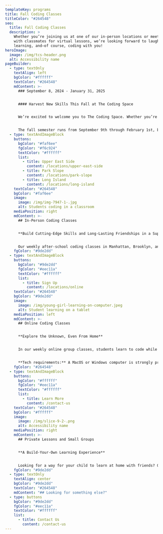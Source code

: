 ```yaml
---
templateKey: programs
title: Fall Coding Classes
titleColor: "#264548"
seo:
  title: Fall Coding Classes
  description: >
    Whether you’re joining us at one of our in-person locations or meeting up
    with classmates for virtual lessons, we’re looking forward to laughing,
    learning, and—of course, coding with you!
heroImage:
  image: /img/tcs-header.png
  alt: Accessibility name
pageBuilder:
  - type: textOnly
    textAlign: left
    bgColor: "#ffffff"
    textColor: "#264548"
    mdContent: >-
      ### September 8, 2024 - January 31, 2025


      #### Harvest New Skills This Fall at The Coding Space


      We’re excited to welcome you to The Coding Space. Whether you’re joining us at one of our in-person locations or meeting up with classmates for virtual lessons, we’re looking forward to laughing, learning, and—of course—coding with you!


      T﻿he fall semester runs from September 9th through February 1st, but students are welcome to join at any time. Learn more about what we're offering this fall below
  - type: textAndImageBlock
    buttons:
      bgColor: "#faf6ee"
      fgColor: "#f6c924"
      textColor: "#ffffff"
      list:
        - title: Upper East Side
          content: /locations/upper-east-side
        - title: Park Slope
          content: /locations/park-slope
        - title: Long Island
          content: /locations/long-island
    textColor: "#264548"
    bgColor: "#faf6ee"
    image:
      image: /img/img-7947-1-.jpg
      alt: Students coding in a classroom
    mediaPosition: right
    mdContent: >-
      ## In-Person Coding Classes


      **Build Cutting-Edge Skills and Long-Lasting Friendships in a Supportive & Challenging Learning Environment**


      Our weekly after-school coding classes in Manhattan, Brooklyn, and Long Island offer unique coding challenges in Scratch, JavaScript, Python, and more. Don't miss our signature project-based curriculum and small student-to-teacher ratio that promises customized learning and personalized attention. Teachers utilize the Socratic method to help students develop the power to solve problems, think critically, express themselves, and discover their innate potential.
    fgColor: "#9de2dd"
  - type: textAndImageBlock
    buttons:
      bgColor: "#9de2dd"
      fgColor: "#eec11a"
      textColor: "#ffffff"
      list:
        - title: Sign Up
          content: /locations/online
    textColor: "#264548"
    bgColor: "#9de2dd"
    image:
      image: /img/young-girl-learning-on-computer.jpeg
      alt: Student learning on a tablet
    mediaPosition: left
    mdContent: >-
      ## Online Coding Classes


      **Explore the Unknown, Even From Home**


      I﻿n our weekly online group classes, students learn to code while making friends near and far. These live classes are taught over Zoom in a 4:1 student-to-teacher ratio ensuring students receive personalized attention when they need it.


      **T﻿ech requirements:** A MacOS or Windows computer is strongly preferred for online classes. Tablets, smartphones and iPads will not work for class. Mac and Windows users must install the latest version of Zoom (version 5.11 or above).
    fgColor: "#264548"
  - type: textAndImageBlock
    buttons:
      bgColor: "#ffffff"
      fgColor: "#eec11a"
      textColor: "#ffffff"
      list:
        - title: Learn More
          content: /contact-us
    textColor: "#264548"
    bgColor: "#ffffff"
    image:
      image: /img/slice-9-2-.png
      alt: Accessibility name
    mediaPosition: right
    mdContent: >-
      ## Private Lessons and Small Groups


      **A Build-Your-Own Learning Experience**


      Looking for a way for your child to learn at home with friends? Or get dedicated help from an instructor in a one-on-one setting? Our private lessons put you in the driver’s seat, allowing you to determine the schedule that best suits your needs and build a personalized class experience for your child.
    fgColor: "#9de2dd"
  - type: textOnly
    textAlign: center
    bgColor: "#9de2dd"
    textColor: "#264548"
    mdContent: "## Looking for something else?"
  - type: buttons
    bgColor: "#9de2dd"
    fgColor: "#eec11a"
    textColor: "#ffffff"
    list:
      - title: Contact Us
        content: /contact-us
---
```


